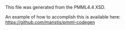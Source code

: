 This file was generated from the PMML4.4 XSD.

An example of how to accomplish this is available here: https://github.com/manstis/pmml-codegen
